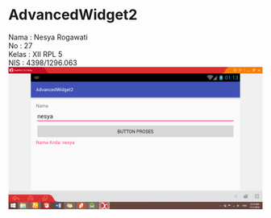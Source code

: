 # AdvancedWidget2
Nama : Nesya Rogawati
<br> No : 27
<br> Kelas : XII RPL 5
<br> NIS : 4398/1296.063
![AdvancedWidget2%20(1)](https://github.com/nesyar/AdvancedWidget2/blob/master/AdvancedWidget2%20(1).png)
